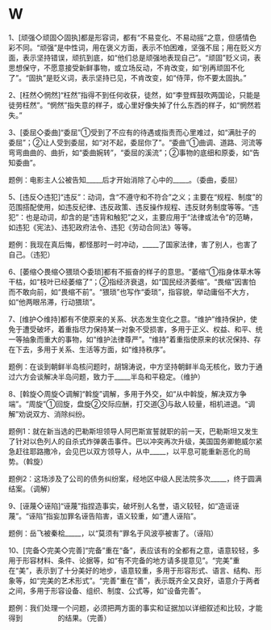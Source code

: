 # W

1、\[顽强◇顽固◇固执\]都是形容词，都有“不易变化、不易动摇”之意，但感情色彩不同。“顽强”是中性词，用在褒义方面，表示不怕困难，坚强不屈；用在贬义方面，表示坚持错误，顽抗到底，如“他们总是顽强地表现自己”。“顽固”贬义词，表思想保守，不愿意接受新鲜事物，或立场反动，不肯改变，如“别再顽固不化了”。“固执”是贬义词，表示坚持已见，不肯改变，如“侍萍，你不要太固执。”

2、\[枉然◇惘然\]“枉然”指得不到任何收获，徒然，如“李登辉鼓吹两国论，只能是徒劳枉然”。“惘然”指失意的样子，或心里好像失掉了什么东西的样子，如“惘然若失。”

3、\[委屈◇委曲\]“委屈”①受到了不应有的待遇或指责而心里难过，如“满肚子的委屈”；②让人受到委屈，如“对不起，委屈你了”。“委曲”①曲调、道路、河流等弯弯曲曲的、曲折，如“委曲婉转”，“委屈的溪流”；②事物的底细和原委，如“告知委曲”。

题例：电影主人公被告知\_\_\_\_\_后才开始消除了心中的\_\_\_\_\_。（委曲，委屈）

5、\[违反◇违犯\]“违反”：动词，含“不遵守和不符合”之义；主要在“规程、制度”的范围搭配使用，如违反纪律、违反政策、违反操作规程、违反财务制度等等。“违犯”：也是动词，却含的是“违背和触犯”之义，主要应用于“法律或法令”的范畴，如违犯《宪法》、违犯政府法令、违犯《劳动合同法》等等。

题例：我现在真后悔，都怪那时一时冲动，\_\_\_\_\_了国家法律，害了别人，也害了自己。（违犯）

6、\[萎缩◇畏缩◇猥琐◇委琐\]都有不振奋的样子的意思。“萎缩”①指身体草木等干枯，如“枝叶已经萎缩了”；②指经济衰退，如“国民经济萎缩”。“畏缩”因害怕而不敢向前，如“畏缩不前”。“猥琐”也写作“委琐”，指容貌，举动庸俗不大方，如“他两眼吊滞，行动猥琐”。

7、\[维护◇维持\]都有不使原来的关系、状态发生变化之意。“维护”维持保护，使免于遭受破坏，着重指尽力保持某一对象不受损害，多用于正义、权益、和平、统一等抽象而重大的事物，如“维护法律尊严”。“维持”着重指使原来的状况保持、存在下去，多用于关系、生活等方面，如“维持秩序”。

题例：在谈到朝鲜半岛核问题时，胡锦涛说，中方坚持朝鲜半岛无核化，致力于通过六方会谈解决半岛问题，致力于\_\_\_\_\_半岛和平稳定。（维护）

8、\[斡旋◇周旋◇调解\]“斡旋”调解，多用于外交，如“从中斡旋，解决双方争端”。“周旋”①回旋，盘旋②交际应酬，打交道③与敌人较量，相机进退。“调解”劝说双方、消除纠纷。

题例1：就在新当选的巴勒斯坦领导人阿巴斯宣誓就职的前一天，巴勒斯坦又发生了针对以色列人的自杀式炸弹袭击事件。巴以冲突再次升级，美国国务卿鲍威尔紧急赶往耶路撒冷，会见巴以双方领导人，从中\_\_\_\_\_，以平息可能重新恶化的局势。（斡旋）

题例2：这场涉及了公司的债务纠纷案，经地区中级人民法院多次\_\_\_\_\_，终于圆满结案。（调解）

9、\[诬蔑◇诬陷\]“诬蔑”指捏造事实，破坏别人名誉，语义较轻，如“造谣诬蔑”。“诬陷”指妄加罪名诬告陷害，语义较重，如“遭人诬陷”。

题例：岳飞被秦桧\_\_\_\_\_，以“莫须有”罪名于风波亭被害了。（诬陷）

10、\[完备◇完美◇完善\]“完备”重在“备”，表应该有的全都有之意，语意较轻，多用于形容材料、条件、论据等，如“有不完备的地方请多提意见”。“完美”重在“美”，表示到了十分美好的地步，语意较重，多用于形容形式、语言、结构、形象等，如“完美的艺术形式”。“完善”重在“善”，表示既齐全又良好，语意介于两者之间，多用于形容设备、组织、制度、公式等，如“设备完善”。

题例：我们处理一个问题，必须把两方面的事实和证据加以详细叙述和比较，才能得到　　　　　的结果。（完善）



